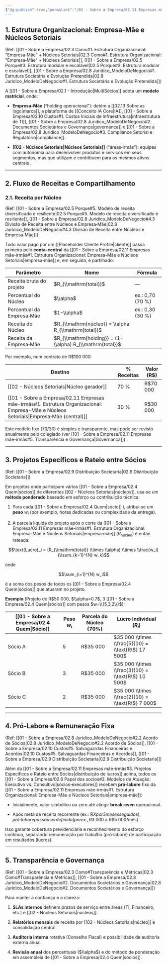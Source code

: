 ```yaml
---
{"dg-publish":true,"permalink":"/01 - Sobre a Empresa/02.11 Empresas mãe-irmãs/","tags":["structure","holding","subsidiaries","ecosystem","finance","governance","revenue-sharing","MOC"],"noteIcon":""}
---
```



## 1. Estrutura Organizacional: Empresa-Mãe e Núcleos Setoriais

(Ref: [[01 - Sobre a Empresa/02.3 Como#1. Estrutura Organizacional: "Empresa‑Mãe" + Núcleos Setoriais\|02.3 Como#1. Estrutura Organizacional: "Empresa‑Mãe" + Núcleos Setoriais]], [[01 - Sobre a Empresa/02.5 Porque#3. Estrutura modular e escalável\|02.5 Porque#3. Estrutura modular e escalável]], [[01 - Sobre a Empresa/02.8 Juridico_ModeloDeNegocio#1. Estrutura Societária e Evolução Pretendida\|02.8 Juridico_ModeloDeNegocio#1. Estrutura Societária e Evolução Pretendida]])

A [[01 - Sobre a Empresa/02.1 - Introdução\|MultiSócios]] adota um **modelo matricial**, onde:

- **Empresa‑Mãe** (“holding operacional”): detém a [[02.13 Sobre as logo\|marca]], a plataforma de [[Conceito IA Core\|IA]], [[01 - Sobre a Empresa/02.10 Custos#1. Custos Iniciais de Infraestrutura\|infraestrutura de TI]], [[01 - Sobre a Empresa/02.8 Juridico_ModeloDeNegocio#2. Documentos Societários e Governança\|governança]] e [[01 - Sobre a Empresa/02.8 Juridico_ModeloDeNegocio#3. Compliance Setorial e Regulatório\|compliance]].
    
- **[[02 - Núcleos Setoriais\|Núcleos Setoriais]]** (“áreas‑irmãs”): equipes com autonomia para desenvolver produtos e serviços em seus segmentos, mas que utilizam e contribuem para os mesmos ativos centrais ​.
    

---

## 2. Fluxo de Receitas e Compartilhamento

### 2.1. Receita por Núcleo

(Ref: [[01 - Sobre a Empresa/02.5 Porque#5. Modelo de receita diversificado e resiliente\|02.5 Porque#5. Modelo de receita diversificado e resiliente]], [[01 - Sobre a Empresa/02.8 Juridico_ModeloDeNegocio#4.3 Divisão de Receita entre Núcleos e Empresa‑Mãe\|02.8 Juridico_ModeloDeNegocio#4.3 Divisão de Receita entre Núcleos e Empresa‑Mãe]])

Todo valor pago por um [[Placeholder Cliente Profile\|cliente]] passa primeiro pelo **conta‑central** da [[01 - Sobre a Empresa/02.11 Empresas mãe-irmãs#1. Estrutura Organizacional: Empresa-Mãe e Núcleos Setoriais\|empresa‑mãe]] e, em seguida, é partilhado:

| Parâmetro                 | Nome                        | Fórmula          |
| ------------------------- | --------------------------- | ---------------- |
| Receita bruta do projeto  | $R_{\\mathrm{total}}$       | —                |
| Percentual do Núcleo      | $\\alpha$                   | ex.: 0,70 (70 %) |
| Percentual da Empresa‑Mãe | $1-\\alpha$                 | ex.: 0,30 (30 %) |
| Receita do Núcleo         | $R_{\\mathrm{núcleo}} = \\alpha R_{\\mathrm{total}}$ |                  |
| Receita da Empresa‑Mãe    | $R_{\\mathrm{holding}} = (1-\\alpha) R_{\\mathrm{total}}$ |                  |

Por exemplo, num contrato de R$100 000:

|Destino|% Receitas|Valor (R$)|
|---|---|---|
|[[02 - Núcleos Setoriais\|Núcleo gerador]]|70 %|R$70 000|
|[[01 - Sobre a Empresa/02.11 Empresas mãe-irmãs#1. Estrutura Organizacional: Empresa-Mãe e Núcleos Setoriais\|Empresa‑Mãe (central)]]|30 %|R$30 000|

Este modelo fixo (70/30) é simples e transparente, mas pode ser revisto anualmente pelo colegiado (ver [[01 - Sobre a Empresa/02.11 Empresas mãe-irmãs#5. Transparência e Governança\|Governança]]) ​.

---

## 3. Projetos Específicos e Rateio entre Sócios

(Ref: [[01 - Sobre a Empresa/02.9 Distribuição Societaria\|02.9 Distribuição Societaria]])

Em projetos onde participam vários [[01 - Sobre a Empresa/02.4 Quem\|sócios]] de diferentes [[02 - Núcleos Setoriais\|núcleos]], usa‑se um **método ponderado** baseado em esforço ou contribuição técnica:

1. Para cada [[01 - Sobre a Empresa/02.4 Quem\|sócio]] i, atribui‑se um **peso** $w_i$ (por exemplo, horas dedicadas ou complexidade da entrega).
    
2. A parcela líquida do projeto após o corte da [[01 - Sobre a Empresa/02.11 Empresas mãe-irmãs#1. Estrutura Organizacional: Empresa-Mãe e Núcleos Setoriais\|empresa‑mãe]] ($R_{\mathrm{núcleo}}$) é então rateada:
    

$$\text{Lucro}_i = (R_{\\mathrm{total}} \\times \\alpha) \\times \\frac{w_i}{\\sum_{k=1}^{N} w_k}$$

onde

$$\sum_{i=1}^{N} w_i$$

é a soma dos pesos de todos os [[01 - Sobre a Empresa/02.4 Quem\|sócios]] que atuaram no projeto.

**Exemplo** (Projeto de R$50 000, $\\alpha=0.7$, 3 [[01 - Sobre a Empresa/02.4 Quem\|sócios]] com pesos $w=\\{5,3,2\\}$):

|[[01 - Sobre a Empresa/02.4 Quem\|Sócio]]|Peso $w_i$|Parcela do Núcleo (70%)|Lucro Individual ($R_i$)|
|---|---|---|---|
|Sócio A|5|R$35 000|$35 000 \\times \\frac{5}{10} = \\text{R\$} 17 500$|
|Sócio B|3|R$35 000|$35 000 \\times \\frac{3}{10} = \\text{R\$} 10 500$|
|Sócio C|2|R$35 000|$35 000 \\times \\frac{2}{10} = \\text{R\$} 7 000$|

---

## 4. Pró‑Labore e Remuneração Fixa

(Ref: [[01 - Sobre a Empresa/02.8 Juridico_ModeloDeNegocio#2.2 Acordo de Sócios\|02.8 Juridico_ModeloDeNegocio#2.2 Acordo de Sócios]], [[01 - Sobre a Empresa/02.10 Custos#5. Salvaguardas Financeiras e Acordos\|02.10 Custos#5. Salvaguardas Financeiras e Acordos]], [[01 - Sobre a Empresa/02.9 Distribuição Societaria\|02.9 Distribuição Societaria]])

Além da [[01 - Sobre a Empresa/02.11 Empresas mãe-irmãs#3. Projetos Específicos e Rateio entre Sócios\|distribuição de lucros]] acima, todos os [[01 - Sobre a Empresa/02.6 Papel dos socios#2. Modelos de Atuação: Executivo vs. Consultivo\|sócios‑executores]] recebem **pró‑labore** fixo da [[01 - Sobre a Empresa/02.11 Empresas mãe-irmãs#1. Estrutura Organizacional: Empresa-Mãe e Núcleos Setoriais\|empresa‑mãe]]:

- Inicialmente, valor simbólico ou zero até atingir **break‑even** operacional.
    
- Após meta de receita recorrente (ex.: R$X por 3 meses seguidos), pró‑labore passa a ser definido (por ex., R$3 000 a R$5 000/mês) ​.
    

Isso garante cobertura previdenciária e reconhecimento do esforço contínuo, separando remuneração por trabalho (pró‑labore) de participação em resultados (lucros).

---

## 5. Transparência e Governança

(Ref: [[01 - Sobre a Empresa/02.3 Como#Transparência e Métricas\|02.3 Como#Transparência e Métricas]], [[01 - Sobre a Empresa/02.8 Juridico_ModeloDeNegocio#2. Documentos Societários e Governança\|02.8 Juridico_ModeloDeNegocio#2. Documentos Societários e Governança]])

Para manter a confiança e a clareza:

1. **SLAs internos** definem prazos de serviço entre áreas (TI, Financeiro, etc.) e [[02 - Núcleos Setoriais\|núcleos]] ​.
    
2. **Relatórios mensais** de receita por [[02 - Núcleos Setoriais\|núcleo]] e consolidação central.
    
3. **Auditoria interna** rotativa (Conselho Fiscal) e possibilidade de auditoria externa anual.
    
4. **Revisão anual** dos percentuais ($\\alpha$) e do método de ponderação em assembleia de [[01 - Sobre a Empresa/02.4 Quem\|sócios]].
